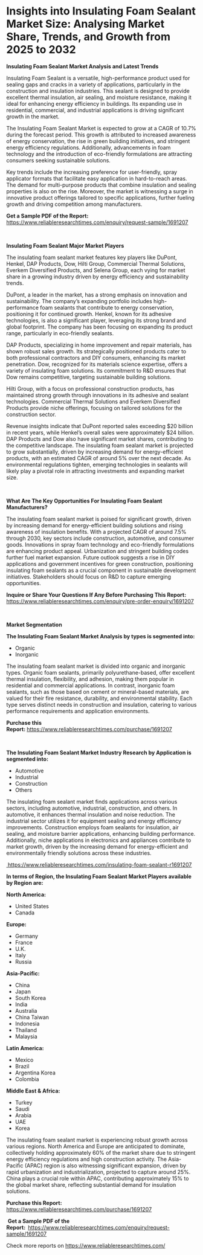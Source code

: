 <p><h1>Insights into Insulating Foam Sealant Market Size: Analysing Market Share, Trends, and Growth from 2025 to 2032</h1></p><p><strong>Insulating Foam Sealant Market Analysis and Latest Trends</strong></p>
<p><p>Insulating Foam Sealant is a versatile, high-performance product used for sealing gaps and cracks in a variety of applications, particularly in the construction and insulation industries. This sealant is designed to provide excellent thermal insulation, air sealing, and moisture resistance, making it ideal for enhancing energy efficiency in buildings. Its expanding use in residential, commercial, and industrial applications is driving significant growth in the market.</p><p>The Insulating Foam Sealant Market is expected to grow at a CAGR of 10.7% during the forecast period. This growth is attributed to increased awareness of energy conservation, the rise in green building initiatives, and stringent energy efficiency regulations. Additionally, advancements in foam technology and the introduction of eco-friendly formulations are attracting consumers seeking sustainable solutions. </p><p>Key trends include the increasing preference for user-friendly, spray applicator formats that facilitate easy application in hard-to-reach areas. The demand for multi-purpose products that combine insulation and sealing properties is also on the rise. Moreover, the market is witnessing a surge in innovative product offerings tailored to specific applications, further fueling growth and driving competition among manufacturers.</p></p>
<p><strong>Get a Sample PDF of the Report:&nbsp;</strong> <a href="https://www.reliableresearchtimes.com/enquiry/request-sample/1691207?utm_campaign=2009&utm_medium=2&utm_source=Github&utm_content=ia&utm_term=01042025&utm_id=insulating-foam-sealant">https://www.reliableresearchtimes.com/enquiry/request-sample/1691207</a></p>
<p>&nbsp;</p>
<p><strong>Insulating Foam Sealant Major Market Players</strong></p>
<p><p>The insulating foam sealant market features key players like DuPont, Henkel, DAP Products, Dow, Hilti Group, Commercial Thermal Solutions, Everkem Diversified Products, and Selena Group, each vying for market share in a growing industry driven by energy efficiency and sustainability trends.</p><p>DuPont, a leader in the market, has a strong emphasis on innovation and sustainability. The company’s expanding portfolio includes high-performance foam sealants that contribute to energy conservation, positioning it for continued growth. Henkel, known for its adhesive technologies, is also a significant player, leveraging its strong brand and global footprint. The company has been focusing on expanding its product range, particularly in eco-friendly sealants.</p><p>DAP Products, specializing in home improvement and repair materials, has shown robust sales growth. Its strategically positioned products cater to both professional contractors and DIY consumers, enhancing its market penetration. Dow, recognized for its materials science expertise, offers a variety of insulating foam solutions. Its commitment to R&D ensures that Dow remains competitive, targeting sustainable building solutions.</p><p>Hilti Group, with a focus on professional construction products, has maintained strong growth through innovations in its adhesive and sealant technologies. Commercial Thermal Solutions and Everkem Diversified Products provide niche offerings, focusing on tailored solutions for the construction sector.</p><p>Revenue insights indicate that DuPont reported sales exceeding $20 billion in recent years, while Henkel’s overall sales were approximately $24 billion. DAP Products and Dow also have significant market shares, contributing to the competitive landscape. The insulating foam sealant market is projected to grow substantially, driven by increasing demand for energy-efficient products, with an estimated CAGR of around 5% over the next decade. As environmental regulations tighten, emerging technologies in sealants will likely play a pivotal role in attracting investments and expanding market size.</p></p>
<p>&nbsp;</p>
<p><strong>What Are The Key Opportunities For Insulating Foam Sealant Manufacturers?</strong></p>
<p><p>The insulating foam sealant market is poised for significant growth, driven by increasing demand for energy-efficient building solutions and rising awareness of insulation benefits. With a projected CAGR of around 7.5% through 2030, key sectors include construction, automotive, and consumer goods. Innovations in spray foam technology and eco-friendly formulations are enhancing product appeal. Urbanization and stringent building codes further fuel market expansion. Future outlook suggests a rise in DIY applications and government incentives for green construction, positioning insulating foam sealants as a crucial component in sustainable development initiatives. Stakeholders should focus on R&D to capture emerging opportunities.</p></p>
<p><strong>Inquire or Share Your Questions If Any Before Purchasing This Report:</strong> <a href="https://www.reliableresearchtimes.com/enquiry/pre-order-enquiry/1691207?utm_campaign=2009&utm_medium=2&utm_source=Github&utm_content=ia&utm_term=01042025&utm_id=insulating-foam-sealant">https://www.reliableresearchtimes.com/enquiry/pre-order-enquiry/1691207</a></p>
<p>&nbsp;</p>
<p><strong>Market Segmentation</strong></p>
<p><strong>The Insulating Foam Sealant Market Analysis by types is segmented into:</strong></p>
<p><ul><li>Organic</li><li>Inorganic</li></ul></p>
<p><p>The insulating foam sealant market is divided into organic and inorganic types. Organic foam sealants, primarily polyurethane-based, offer excellent thermal insulation, flexibility, and adhesion, making them popular in residential and commercial applications. In contrast, inorganic foam sealants, such as those based on cement or mineral-based materials, are valued for their fire resistance, durability, and environmental stability. Each type serves distinct needs in construction and insulation, catering to various performance requirements and application environments.</p></p>
<p><strong>Purchase this Report:&nbsp;</strong><a href="https://www.reliableresearchtimes.com/purchase/1691207?utm_campaign=2009&utm_medium=2&utm_source=Github&utm_content=ia&utm_term=01042025&utm_id=insulating-foam-sealant">https://www.reliableresearchtimes.com/purchase/1691207</a></p>
<p>&nbsp;</p>
<p><strong>The Insulating Foam Sealant Market Industry Research by Application is segmented into:</strong></p>
<p><ul><li>Automotive</li><li>Industrial</li><li>Construction</li><li>Others</li></ul></p>
<p><p>The insulating foam sealant market finds applications across various sectors, including automotive, industrial, construction, and others. In automotive, it enhances thermal insulation and noise reduction. The industrial sector utilizes it for equipment sealing and energy efficiency improvements. Construction employs foam sealants for insulation, air sealing, and moisture barrier applications, enhancing building performance. Additionally, niche applications in electronics and appliances contribute to market growth, driven by the increasing demand for energy-efficient and environmentally friendly solutions across these industries.</p></p>
<p><a href="https://www.reliableresearchtimes.com/insulating-foam-sealant-r1691207?utm_campaign=2009&utm_medium=2&utm_source=Github&utm_content=ia&utm_term=01042025&utm_id=insulating-foam-sealant">&nbsp;https://www.reliableresearchtimes.com/insulating-foam-sealant-r1691207</a></p>
<p><strong>In terms of Region, the Insulating Foam Sealant Market Players available by Region are:</strong></p>
<p>
    <p> <strong> North America: </strong>
        <ul>
            <li>United States</li>
            <li>Canada</li>
        </ul>
        </p> 
    <p> <strong> Europe: </strong>
        <ul>
            <li>Germany</li>
            <li>France</li>
            <li>U.K.</li>
            <li>Italy</li>
            <li>Russia</li>
        </ul>
        </p> 
    <p> <strong> Asia-Pacific: </strong>
        <ul>
            <li>China</li>
            <li>Japan</li>
            <li>South Korea</li>
            <li>India</li>
            <li>Australia</li>
            <li>China Taiwan</li>
            <li>Indonesia</li>
            <li>Thailand</li>
            <li>Malaysia</li>
        </ul>
        </p> 
    <p> <strong> Latin America: </strong>
        <ul>
            <li>Mexico</li>
            <li>Brazil</li>
            <li>Argentina Korea</li>
            <li>Colombia</li>
        </ul>
        </p> 
    <p> <strong> Middle East & Africa: </strong>
        <ul>
            <li>Turkey</li>
            <li>Saudi</li>
            <li>Arabia</li>
            <li>UAE</li>
            <li>Korea</li>
        </ul>
    </p>
    </p>
<p><p>The insulating foam sealant market is experiencing robust growth across various regions. North America and Europe are anticipated to dominate, collectively holding approximately 60% of the market share due to stringent energy efficiency regulations and high construction activity. The Asia-Pacific (APAC) region is also witnessing significant expansion, driven by rapid urbanization and industrialization, projected to capture around 25%. China plays a crucial role within APAC, contributing approximately 15% to the global market share, reflecting substantial demand for insulation solutions.</p></p>
<p><strong>Purchase this Report: </strong><a href="https://www.reliableresearchtimes.com/purchase/1691207?utm_campaign=2009&utm_medium=2&utm_source=Github&utm_content=ia&utm_term=01042025&utm_id=insulating-foam-sealant">https://www.reliableresearchtimes.com/purchase/1691207</a></p>
<p>&nbsp;<strong>Get a Sample PDF of the Report:&nbsp;&nbsp;</strong><a href="https://www.reliableresearchtimes.com/enquiry/request-sample/1691207?utm_campaign=2009&utm_medium=2&utm_source=Github&utm_content=ia&utm_term=01042025&utm_id=insulating-foam-sealant">https://www.reliableresearchtimes.com/enquiry/request-sample/1691207</a></p>
<p><strong></strong></p>
<p>Check more reports on <a href="https://www.reliableresearchtimes.com/?utm_campaign=2009&utm_medium=2&utm_source=Github&utm_content=ia&utm_term=01042025&utm_id=insulating-foam-sealant">https://www.reliableresearchtimes.com/</a></p>